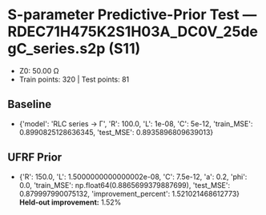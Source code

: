 # S-parameter Predictive-Prior Test — RDEC71H475K2S1H03A_DC0V_25degC_series.s2p (S11)
- Z0: 50.00 Ω
- Train points: 320  |  Test points: 81

## Baseline
- {'model': 'RLC series -> Γ', 'R': 100.0, 'L': 1e-08, 'C': 5e-12, 'train_MSE': 0.8990825128636345, 'test_MSE': 0.8935896809639013}

## UFRF Prior
- {'R': 150.0, 'L': 1.5000000000000002e-08, 'C': 7.5e-12, 'a': 0.2, 'phi': 0.0, 'train_MSE': np.float64(0.8865699379887699), 'test_MSE': 0.879997990075132, 'improvement_percent': 1.521021468612773}
**Held-out improvement:** 1.52%